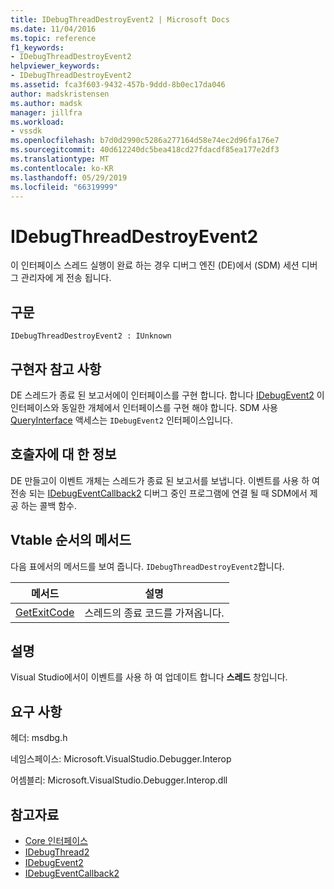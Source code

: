 ```yaml
---
title: IDebugThreadDestroyEvent2 | Microsoft Docs
ms.date: 11/04/2016
ms.topic: reference
f1_keywords:
- IDebugThreadDestroyEvent2
helpviewer_keywords:
- IDebugThreadDestroyEvent2
ms.assetid: fca3f603-9432-457b-9ddd-8b0ec17da046
author: madskristensen
ms.author: madsk
manager: jillfra
ms.workload:
- vssdk
ms.openlocfilehash: b7d0d2990c5286a277164d58e74ec2d96fa176e7
ms.sourcegitcommit: 40d612240dc5bea418cd27fdacdf85ea177e2df3
ms.translationtype: MT
ms.contentlocale: ko-KR
ms.lasthandoff: 05/29/2019
ms.locfileid: "66319999"
---
```

# <a name="idebugthreaddestroyevent2"></a>IDebugThreadDestroyEvent2
이 인터페이스 스레드 실행이 완료 하는 경우 디버그 엔진 (DE)에서 (SDM) 세션 디버그 관리자에 게 전송 됩니다.

## <a name="syntax"></a>구문

```
IDebugThreadDestroyEvent2 : IUnknown
```

## <a name="notes-for-implementers"></a>구현자 참고 사항
 DE 스레드가 종료 된 보고서에이 인터페이스를 구현 합니다. 합니다 [IDebugEvent2](../../../extensibility/debugger/reference/idebugevent2.md) 이 인터페이스와 동일한 개체에서 인터페이스를 구현 해야 합니다. SDM 사용 [QueryInterface](/cpp/atl/queryinterface) 액세스는 `IDebugEvent2` 인터페이스입니다.

## <a name="notes-for-callers"></a>호출자에 대 한 정보
 DE 만들고이 이벤트 개체는 스레드가 종료 된 보고서를 보냅니다. 이벤트를 사용 하 여 전송 되는 [IDebugEventCallback2](../../../extensibility/debugger/reference/idebugeventcallback2.md) 디버그 중인 프로그램에 연결 될 때 SDM에서 제공 하는 콜백 함수.

## <a name="methods-in-vtable-order"></a>Vtable 순서의 메서드
 다음 표에서의 메서드를 보여 줍니다. `IDebugThreadDestroyEvent2`합니다.

|메서드|설명|
|------------|-----------------|
|[GetExitCode](../../../extensibility/debugger/reference/idebugthreaddestroyevent2-getexitcode.md)|스레드의 종료 코드를 가져옵니다.|

## <a name="remarks"></a>설명
 Visual Studio에서이 이벤트를 사용 하 여 업데이트 합니다 **스레드** 창입니다.

## <a name="requirements"></a>요구 사항
 헤더: msdbg.h

 네임스페이스: Microsoft.VisualStudio.Debugger.Interop

 어셈블리: Microsoft.VisualStudio.Debugger.Interop.dll

## <a name="see-also"></a>참고자료
- [Core 인터페이스](../../../extensibility/debugger/reference/core-interfaces.md)
- [IDebugThread2](../../../extensibility/debugger/reference/idebugthread2.md)
- [IDebugEvent2](../../../extensibility/debugger/reference/idebugevent2.md)
- [IDebugEventCallback2](../../../extensibility/debugger/reference/idebugeventcallback2.md)